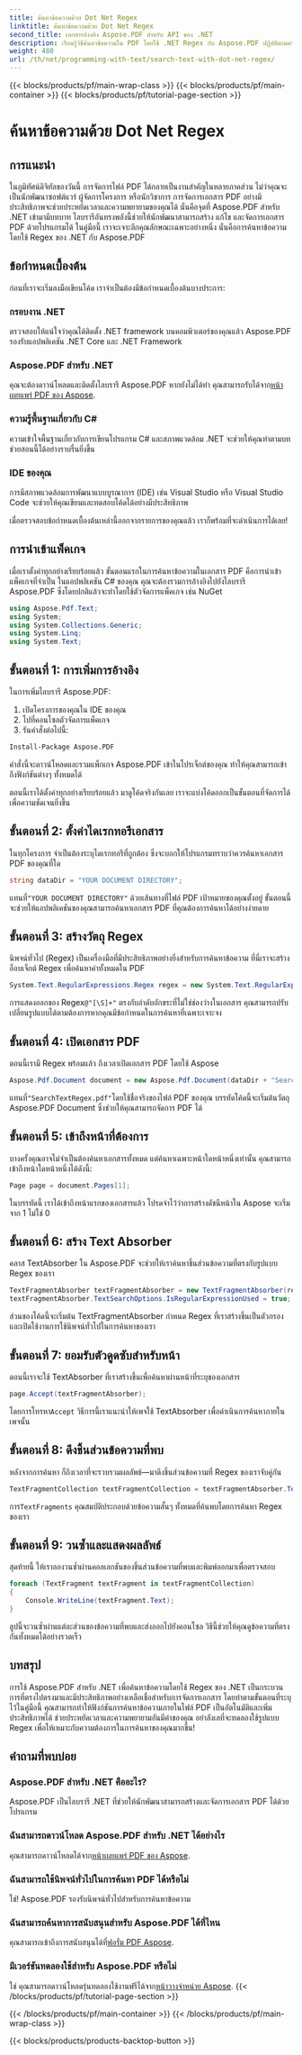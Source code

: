 ```yaml
---
title: ค้นหาข้อความด้วย Dot Net Regex
linktitle: ค้นหาข้อความด้วย Dot Net Regex
second_title: เอกสารอ้างอิง Aspose.PDF สำหรับ API ของ .NET
description: เรียนรู้วิธีค้นหาข้อความใน PDF โดยใช้ .NET Regex กับ Aspose.PDF ปฏิบัติตามคำแนะนำทีละขั้นตอนของเราและทำให้ภารกิจ PDF ของคุณง่ายขึ้น
weight: 480
url: /th/net/programming-with-text/search-text-with-dot-net-regex/
---
```


{{< blocks/products/pf/main-wrap-class >}}
{{< blocks/products/pf/main-container >}}
{{< blocks/products/pf/tutorial-page-section >}}

# ค้นหาข้อความด้วย Dot Net Regex

## การแนะนำ

ในภูมิทัศน์ดิจิทัลของวันนี้ การจัดการไฟล์ PDF ได้กลายเป็นงานสำคัญในหลายภาคส่วน ไม่ว่าคุณจะเป็นนักพัฒนาซอฟต์แวร์ ผู้จัดการโครงการ หรือนักวิชาการ การจัดการเอกสาร PDF อย่างมีประสิทธิภาพจะช่วยประหยัดเวลาและความพยายามของคุณได้ นั่นคือจุดที่ Aspose.PDF สำหรับ .NET เข้ามามีบทบาท ไลบรารีอันทรงพลังนี้ช่วยให้นักพัฒนาสามารถสร้าง แก้ไข และจัดการเอกสาร PDF ด้วยโปรแกรมได้ ในคู่มือนี้ เราจะเจาะลึกคุณลักษณะเฉพาะอย่างหนึ่ง นั่นคือการค้นหาข้อความโดยใช้ Regex ของ .NET กับ Aspose.PDF

## ข้อกำหนดเบื้องต้น

ก่อนที่เราจะเริ่มลงมือเขียนโค้ด เราจำเป็นต้องมีข้อกำหนดเบื้องต้นบางประการ:

### กรอบงาน .NET
ตรวจสอบให้แน่ใจว่าคุณได้ติดตั้ง .NET framework บนคอมพิวเตอร์ของคุณแล้ว Aspose.PDF รองรับแอปพลิเคชัน .NET Core และ .NET Framework

### Aspose.PDF สำหรับ .NET
 คุณจะต้องดาวน์โหลดและติดตั้งไลบรารี Aspose.PDF หากยังไม่ได้ทำ คุณสามารถรับได้จาก[หน้าเผยแพร่ PDF ของ Aspose](https://releases.aspose.com/pdf/net/).

### ความรู้พื้นฐานเกี่ยวกับ C#
ความเข้าใจพื้นฐานเกี่ยวกับการเขียนโปรแกรม C# และสภาพแวดล้อม .NET จะช่วยให้คุณทำตามบทช่วยสอนนี้ได้อย่างราบรื่นยิ่งขึ้น

### IDE ของคุณ
การมีสภาพแวดล้อมการพัฒนาแบบบูรณาการ (IDE) เช่น Visual Studio หรือ Visual Studio Code จะช่วยให้คุณเขียนและทดสอบโค้ดได้อย่างมีประสิทธิภาพ

เมื่อตรวจสอบข้อกำหนดเบื้องต้นเหล่านี้ออกจากรายการของคุณแล้ว เราก็พร้อมที่จะดำเนินการได้เลย!

## การนำเข้าแพ็คเกจ

เมื่อเราตั้งค่าทุกอย่างเรียบร้อยแล้ว ขั้นตอนแรกในการค้นหาข้อความในเอกสาร PDF คือการนำเข้าแพ็คเกจที่จำเป็น ในแอปพลิเคชัน C# ของคุณ คุณจะต้องรวมการอ้างอิงไปยังไลบรารี Aspose.PDF ซึ่งโดยปกติแล้วจะทำโดยใช้ตัวจัดการแพ็คเกจ เช่น NuGet

```csharp
using Aspose.Pdf.Text;
using System;
using System.Collections.Generic;
using System.Linq;
using System.Text;
```

## ขั้นตอนที่ 1: การเพิ่มการอ้างอิง
ในการเพิ่มไลบรารี Aspose.PDF:

1. เปิดโครงการของคุณใน IDE ของคุณ
2. ไปที่คอนโซลตัวจัดการแพ็คเกจ
3. รันคำสั่งต่อไปนี้:

```bash
Install-Package Aspose.PDF
```

คำสั่งนี้จะดาวน์โหลดและรวมแพ็กเกจ Aspose.PDF เข้าในโปรเจ็กต์ของคุณ ทำให้คุณสามารถเข้าถึงฟังก์ชันต่างๆ ทั้งหมดได้

ตอนนี้เราได้ตั้งค่าทุกอย่างเรียบร้อยแล้ว มาดูโค้ดจริงกันเลย เราจะแบ่งโค้ดออกเป็นขั้นตอนที่จัดการได้เพื่อความชัดเจนยิ่งขึ้น

## ขั้นตอนที่ 2: ตั้งค่าไดเรกทอรีเอกสาร

ในทุกโครงการ จำเป็นต้องระบุไดเรกทอรีที่ถูกต้อง ซึ่งจะบอกให้โปรแกรมทราบว่าควรค้นหาเอกสาร PDF ของคุณที่ใด

```csharp
string dataDir = "YOUR DOCUMENT DIRECTORY";
```
 แทนที่`"YOUR DOCUMENT DIRECTORY"` ด้วยเส้นทางที่ไฟล์ PDF เป้าหมายของคุณตั้งอยู่ ขั้นตอนนี้จะช่วยให้แอปพลิเคชันของคุณสามารถค้นหาเอกสาร PDF ที่คุณต้องการค้นหาได้อย่างง่ายดาย

## ขั้นตอนที่ 3: สร้างวัตถุ Regex

นิพจน์ทั่วไป (Regex) เป็นเครื่องมือที่มีประสิทธิภาพอย่างยิ่งสำหรับการค้นหาข้อความ ที่นี่เราจะสร้างอ็อบเจ็กต์ Regex เพื่อค้นหาคำทั้งหมดใน PDF 

```csharp
System.Text.RegularExpressions.Regex regex = new System.Text.RegularExpressions.Regex(@"[\S]+");
```
 การแสดงออกของ Regex`@"[\S]+"` ตรงกับลำดับอักขระที่ไม่ใช่ช่องว่างในเอกสาร คุณสามารถปรับเปลี่ยนรูปแบบได้ตามต้องการหากคุณมีข้อกำหนดในการค้นหาที่เฉพาะเจาะจง

## ขั้นตอนที่ 4: เปิดเอกสาร PDF

ตอนนี้เรามี Regex พร้อมแล้ว ถึงเวลาเปิดเอกสาร PDF โดยใช้ Aspose

```csharp
Aspose.Pdf.Document document = new Aspose.Pdf.Document(dataDir + "SearchTextRegex.pdf");
```
 แทนที่`"SearchTextRegex.pdf"`โดยใช้ชื่อจริงของไฟล์ PDF ของคุณ บรรทัดโค้ดนี้จะเริ่มต้นวัตถุ Aspose.PDF Document ซึ่งช่วยให้คุณสามารถจัดการ PDF ได้

## ขั้นตอนที่ 5: เข้าถึงหน้าที่ต้องการ

บางครั้งคุณอาจไม่จำเป็นต้องค้นหาเอกสารทั้งหมด แต่ค้นหาเฉพาะหน้าใดหน้าหนึ่งเท่านั้น คุณสามารถเข้าถึงหน้าใดหน้าหนึ่งได้ดังนี้:

```csharp
Page page = document.Pages[1];
```
ในบรรทัดนี้ เราได้เข้าถึงหน้าแรกของเอกสารแล้ว โปรดจำไว้ว่าการสร้างดัชนีหน้าใน Aspose จะเริ่มจาก 1 ไม่ใช่ 0

## ขั้นตอนที่ 6: สร้าง Text Absorber

คลาส TextAbsorber ใน Aspose.PDF จะช่วยให้เราค้นหาชิ้นส่วนข้อความที่ตรงกับรูปแบบ Regex ของเรา

```csharp
TextFragmentAbsorber textFragmentAbsorber = new TextFragmentAbsorber(regex);
textFragmentAbsorber.TextSearchOptions.IsRegularExpressionUsed = true;
```
ส่วนของโค้ดนี้จะเริ่มต้น TextFragmentAbsorber กำหนด Regex ที่เราสร้างขึ้นเป็นตัวกรอง และเปิดใช้งานการใช้นิพจน์ทั่วไปในการค้นหาของเรา

## ขั้นตอนที่ 7: ยอมรับตัวดูดซับสำหรับหน้า

ตอนนี้เราจะใช้ TextAbsorber ที่เราสร้างขึ้นเพื่อค้นหาผ่านหน้าที่ระบุของเอกสาร

```csharp
page.Accept(textFragmentAbsorber);
```
 โดยการโทรหา`Accept` วิธีการนี้เราแนะนำให้เพจใช้ TextAbsorber เพื่อดำเนินการค้นหาภายในเพจนั้น

## ขั้นตอนที่ 8: ดึงชิ้นส่วนข้อความที่พบ

หลังจากการค้นหา ก็ถึงเวลาที่จะรวบรวมผลลัพธ์—มาดึงชิ้นส่วนข้อความที่ Regex ของเราจับคู่กัน

```csharp
TextFragmentCollection textFragmentCollection = textFragmentAbsorber.TextFragments;
```
 การ`TextFragments` คุณสมบัติประกอบด้วยข้อความสั้นๆ ทั้งหมดที่ค้นพบโดยการค้นหา Regex ของเรา 

## ขั้นตอนที่ 9: วนซ้ำและแสดงผลลัพธ์

สุดท้ายนี้ ให้เราลองวนซ้ำผ่านคอลเลกชันของชิ้นส่วนข้อความที่พบและพิมพ์ออกมาเพื่อตรวจสอบ

```csharp
foreach (TextFragment textFragment in textFragmentCollection)
{
    Console.WriteLine(textFragment.Text);
}
```
ลูปนี้จะวนซ้ำผ่านแต่ละส่วนของข้อความที่พบและส่งออกไปยังคอนโซล วิธีนี้ช่วยให้คุณดูข้อความที่ตรงกันทั้งหมดได้อย่างรวดเร็ว

## บทสรุป

การใช้ Aspose.PDF สำหรับ .NET เพื่อค้นหาข้อความโดยใช้ Regex ของ .NET เป็นกระบวนการที่ตรงไปตรงมาและมีประสิทธิภาพอย่างเหลือเชื่อสำหรับการจัดการเอกสาร โดยทำตามขั้นตอนที่ระบุไว้ในคู่มือนี้ คุณสามารถทำให้ฟังก์ชันการค้นหาข้อความภายในไฟล์ PDF เป็นอัตโนมัติและเพิ่มประสิทธิภาพได้ ช่วยประหยัดเวลาและความพยายามอันมีค่าของคุณ อย่าลังเลที่จะทดลองใช้รูปแบบ Regex เพื่อให้เหมาะกับความต้องการในการค้นหาของคุณมากขึ้น! 

## คำถามที่พบบ่อย

### Aspose.PDF สำหรับ .NET คืออะไร?
Aspose.PDF เป็นไลบรารี .NET ที่ช่วยให้นักพัฒนาสามารถสร้างและจัดการเอกสาร PDF ได้ด้วยโปรแกรม

### ฉันสามารถดาวน์โหลด Aspose.PDF สำหรับ .NET ได้อย่างไร
 คุณสามารถดาวน์โหลดได้จาก[หน้าเผยแพร่ PDF ของ Aspose](https://releases.aspose.com/pdf/net/).

### ฉันสามารถใช้นิพจน์ทั่วไปในการค้นหา PDF ได้หรือไม่
ใช่! Aspose.PDF รองรับนิพจน์ทั่วไปสำหรับการค้นหาข้อความ

### ฉันสามารถค้นหาการสนับสนุนสำหรับ Aspose.PDF ได้ที่ไหน
 คุณสามารถเข้าถึงการสนับสนุนได้ที่[ฟอรั่ม PDF Aspose](https://forum.aspose.com/c/pdf/10).

### มีเวอร์ชันทดลองใช้สำหรับ Aspose.PDF หรือไม่
 ใช่ คุณสามารถดาวน์โหลดรุ่นทดลองใช้งานฟรีได้จาก[หน้าวางจำหน่าย Aspose](https://releases.aspose.com/).
{{< /blocks/products/pf/tutorial-page-section >}}

{{< /blocks/products/pf/main-container >}}
{{< /blocks/products/pf/main-wrap-class >}}

{{< blocks/products/products-backtop-button >}}
